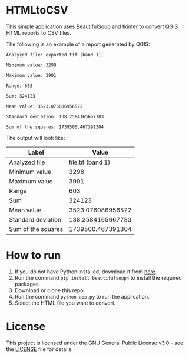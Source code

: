 # HTMLtoCSV

This simple application uses BeautifulSoup and tkinter to convert QGIS HTML reports to CSV files.

The following is an example of a report generated by QGIS: 
```
Analyzed file: exported.tif (band 1)

Minimum value: 3298

Maximum value: 3901

Range: 603

Sum: 324123

Mean value: 3523.076086956522

Standard deviation: 138.2584165667783

Sum of the squares: 1739500.467391304

```

The output will look like:


|Label             |Value                                                                                                                                                                |
|------------------|---------------------------------------------------------------------------------------------------------------------------------------------------------------------|
|Analyzed file     |file.tif (band 1)|
|Minimum value     |3298                                                                                                                                                                 |
|Maximum value     |3901                                                                                                                                                                 |
|Range             |603                                                                                                                                                                  |
|Sum               |324123                                                                                                                                                               |
|Mean value        |3523.076086956522                                                                                                                                                    |
|Standard deviation|138.2584165667783                                                                                                                                                    |
|Sum of the squares|1739500.467391304                                                                                                                                                    |

# How to run
1. If you do not have Python installed, download it from [here](https://www.python.org/downloads/).
2. Run the command `pip install beautifulsoup4` to install the required packages.
3. Download or clone this repo
4. Run the command `python app.py` to run the application.
5. Select the HTML file you want to convert.

# License
This project is licensed under the GNU General Public License v3.0 - see the [LICENSE](LICENSE) file for details.

